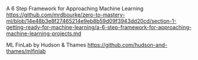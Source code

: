 A 6 Step Framework for Approaching Machine Learning
https://github.com/mrdbourke/zero-to-mastery-ml/blob/14e48b3e8f27465214e9eb8b59d09f3943dd20cd/section-1-getting-ready-for-machine-learning/a-6-step-framework-for-approaching-machine-learning-projects.md


ML FinLab by Hudson & Thames
https://github.com/hudson-and-thames/mlfinlab
